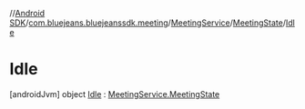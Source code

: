 //[Android SDK](../../../../../index.md)/[com.bluejeans.bluejeanssdk.meeting](../../../index.md)/[MeetingService](../../index.md)/[MeetingState](../index.md)/[Idle](index.md)



# Idle  
 [androidJvm] object [Idle](index.md) : [MeetingService.MeetingState](../index.md)   

